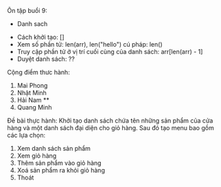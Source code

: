 Ôn tập buổi 9: 
- Danh sach
+ Cách khởi tạo: []
+ Xem số phần tử: len(arr), len("hello") cú pháp: len(<collection>)
+ Truy cập phần tử ở vị trí cuối cùng của danh sách: arr[len(arr) - 1]
+ Duyệt danh sách: ??


Cộng điểm thưc hành: 
1. Mai Phong
2. Nhật Minh
3. Hải Nam **
4. Quang Minh

Đề bài thực hành: Khởi tạo danh sách chứa tên những sản phẩm của cửa hàng và một danh sách đại diện cho giỏ hàng. Sau đó tạo menu bao gồm các lựa chọn:
1. Xem danh sách sản phẩm
2. Xem giỏ hàng
3. Thêm sản phẩm vào giỏ hàng
4. Xoá sản phẩm ra khỏi giỏ hàng
5. Thoát


